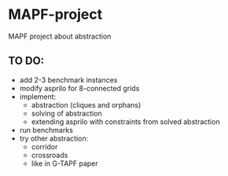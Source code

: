 # MAPF-project
MAPF project about abstraction

## TO DO:
- add 2-3 benchmark instances
- modify asprilo for 8-connected grids
- implement:
  - abstraction (cliques and orphans)
  - solving of abstraction
  - extending asprilo with constraints from solved abstraction
- run benchmarks
- try other abstraction:
  - corridor
  - crossroads
  - like in G-TAPF paper
